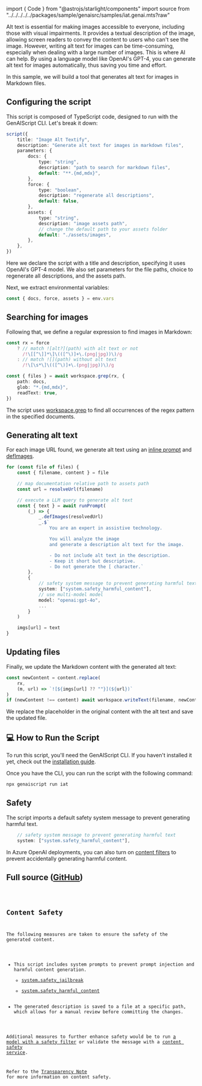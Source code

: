 
import { Code } from "@astrojs/starlight/components"
import source from "../../../../../packages/sample/genaisrc/samples/iat.genai.mts?raw"

Alt text is essential for making images accessible to everyone, including those with visual impairments. It provides a textual description of the image, allowing screen readers to convey the content to users who can't see the image.
However, writing alt text for images can be time-consuming, especially when dealing with a large number of images. This is where AI can help. By using a language model like OpenAI's GPT-4, you can generate alt text for images automatically, thus saving you time and effort.

In this sample, we will build a tool that generates alt text for images in Markdown files.

## Configuring the script

This script is composed of TypeScript code, designed to run with the GenAIScript CLI. Let's break it down:

```ts
script({
    title: "Image Alt Textify",
    description: "Generate alt text for images in markdown files",
    parameters: {
        docs: {
            type: "string",
            description: "path to search for markdown files",
            default: "**.{md,mdx}",
        },
        force: {
            type: "boolean",
            description: "regenerate all descriptions",
            default: false,
        },
        assets: {
            type: "string",
            description: "image assets path",
            // change the default path to your assets folder
            default: "./assets/images",
        },
    },
})
```

Here we declare the script with a title and description, specifying it uses OpenAI's GPT-4 model.
We also set parameters for the file paths, choice to regenerate all descriptions, and the assets path.

Next, we extract environmental variables:

```ts
const { docs, force, assets } = env.vars
```

## Searching for images

Following that, we define a regular expression to find images in Markdown:

```ts
const rx = force
    ? // match ![alt?](path) with alt text or not
      /!\[[^\]]*\]\(([^\)]+\.(png|jpg))\)/g
    : // match ![](path) without alt text
      /!\[\s*\]\(([^\)]+\.(png|jpg))\)/g

const { files } = await workspace.grep(rx, {
    path: docs,
    glob: "*.{md,mdx}",
    readText: true,
})
```

The script uses [workspace.grep](/genaiscript/reference/scripts/files#grep) to find all occurrences of the regex pattern in the specified documents.

## Generating alt text

For each image URL found, we generate alt text using an [inline prompt](/genaiscript/reference/scripts/inline-prompts)
and [defImages](/genaiscript/references/scripts/images).

```ts
for (const file of files) {
    const { filename, content } = file

    // map documentation relative path to assets path
    const url = resolveUrl(filename)

    // execute a LLM query to generate alt text
    const { text } = await runPrompt(
        (_) => {
            _.defImages(resolvedUrl)
            _.$`
                You are an expert in assistive technology.

                You will analyze the image
                and generate a description alt text for the image.

                - Do not include alt text in the description.
                - Keep it short but descriptive.
                - Do not generate the [ character.`
        },
        {
            // safety system message to prevent generating harmful text
            system: ["system.safety_harmful_content"],
            // use multi-model model
            model: "openai:gpt-4o",
            ...
        }
    )

    imgs[url] = text
}
```

## Updating files

Finally, we update the Markdown content with the generated alt text:

```ts
const newContent = content.replace(
    rx,
    (m, url) => `![${imgs[url] ?? ""}](${url})`
)
if (newContent !== content) await workspace.writeText(filename, newContent)
```

We replace the placeholder in the original content with the alt text and save the updated file.

## 💻 How to Run the Script

To run this script, you'll need the GenAIScript CLI. If you haven't installed it yet, check out the [installation guide](https://microsoft.github.io/genaiscript/getting-started/installation).

Once you have the CLI, you can run the script with the following command:

```bash
npx genaiscript run iat
```

## Safety

The script imports a default safety system message to prevent generating harmful text.

```js
    // safety system message to prevent generating harmful text
    system: ["system.safety_harmful_content"],
```

In Azure OpenAI deployments, you can also turn on [content filters](https://learn.microsoft.com/en-us/azure/ai-services/openai/concepts/content-filter)
to prevent accidentally generating harmful content.

## Full source ([GitHub](https://github.com/microsoft/genaiscript/blob/main/packages/sample/genaisrc/samples/iat.genai.mts))

<Code code={source} wrap={true} lang="ts" title="iat.genai.mts" />

## Content Safety

The following measures are taken to ensure the safety of the generated content.

-   This script includes system prompts to prevent prompt injection and harmful content generation.
    - [system.safety_jailbreak](/genaiscript/reference/scripts/system#systemsafety_jailbreak)
    - [system.safety_harmful_content](/genaiscript/reference/scripts/system#systemsafety_harmful_content)
-   The generated description is saved to a file at a specific path, which allows for a manual review before committing the changes.

Additional measures to further enhance safety would be to run [a model with a safety filter](https://learn.microsoft.com/en-us/azure/ai-services/openai/concepts/content-filter?tabs=warning%2Cuser-prompt%2Cpython-new)
or validate the message with a [content safety service](/genaiscript/reference/scripts/content-safety).

Refer to the [Transparency Note](/genaiscript/reference/transparency-note/) for more information on content safety.

